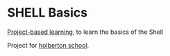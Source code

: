 # SHELL Basics

[Project-based learning](https://en.wikipedia.org/wiki/Project-based_learning), to learn the basics of the Shell

Project for [holberton school](https://www.holbertonschool.com/tn/en/).
